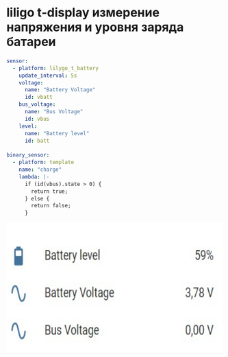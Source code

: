 # liligo t-display измерение напряжения и уровня заряда батареи

```yaml
sensor:
  - platform: lilygo_t_battery
    update_interval: 5s
    voltage:
      name: "Battery Voltage"
      id: vbatt
    bus_voltage:
      name: "Bus Voltage"
      id: vbus
    level:
      name: "Battery level"
      id: batt

binary_sensor:
  - platform: template
    name: "charge"
    lambda: |-
      if (id(vbus).state > 0) {
        return true;
      } else {
        return false;
      }

```
<img src="https://github.com/ananyevgv/esphome-components/blob/main/components/lilygo_t_battery/bat.jpg" height="300" alt="liligo">
